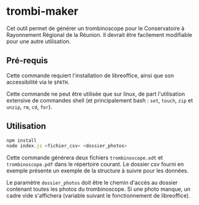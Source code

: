 # trombi-maker

Cet outil permet de générer un trombinoscope pour le Conservatoire à Rayonnement
Régional de la Réunion. Il devrait être facilement modifiable pour une autre
utilisation.

## Pré-requis

Cette commande requiert l'installation de libreoffice, ainsi que son
accessibilité via le `$PATH`.

Cette commande ne peut être utilisée que sur linux, de part l'utilisation
extensive de commandes shell (et principalement bash : `set`, `touch`, `zip` et `unzip`, `rm`, `cd`, `for`).

## Utilisation

```js
npm install
node index.js <fichier_csv> <dossier_photos>
```

Cette commande génèrera deux fichiers `trombinoscope.odt` et `trombinoscope.pdf`
dans le répertoire courant. Le dossier csv fourni en exemple présente un exemple
de la structure à suivre pour les données.

Le paramètre `dossier_photos` doit être le chemin d'accès au dossier contenant
toutes les photos du trombinoscope. Si une photo manque, un cadre vide
s'affichera (variable suivant le fonctionnement de libreoffice).
